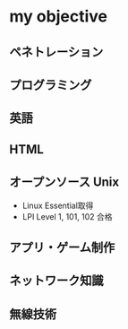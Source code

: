 # my objective

## ペネトレーション

## プログラミング

## 英語

## HTML

## オープンソース Unix

* Linux Essential取得
* LPI Level 1, 101, 102 合格


## アプリ・ゲーム制作

## ネットワーク知識

## 無線技術
